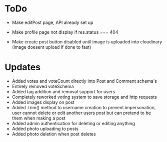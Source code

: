 # ToDo
- Make editPost page, API already set up

- Make profile page not display if res.status === 404
- Make create post button disabled until image is uploaded into cloudinary (image doesent upload if done to fast)

# Updates
- Added votes and voteCount directly into Post and Comment schema's
- Entirely removed voteSchema
- Added tag addition and removal support for users 
- Completely reworked voting system to save storage and http requests 
- Added images display on post
- Added .trim() method to username creation to prevent impersonation, user cannot delete or edit another users post but can pretend to be them when making a post
- Added admin authentication for deleting or editing anything
- Added photo uploading to posts
- Added photo deletion when post deletes
